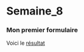 # Semaine_8
### Mon premier formulaire
Voici le [résultat](https://htmlpreview.github.io/?https://github.com/FrancoisPerreau/Semaine_8/blob/master/CV-Semaine_8/index.html)
